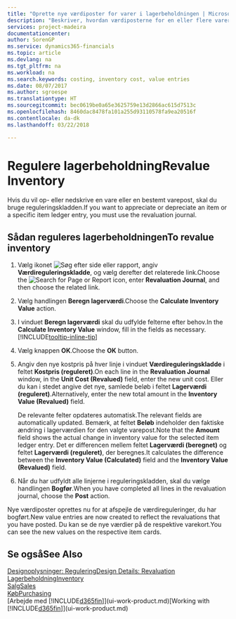 ```yaml
---
title: "Oprette nye værdiposter for varer i lagerbeholdningen | Microsoft Docs"
description: "Beskriver, hvordan værdiposterne for en eller flere varer på lageret kan op- eller nedskrives ved at bogføre deres aktuelle, beregnede værdi."
services: project-madeira
documentationcenter: 
author: SorenGP
ms.service: dynamics365-financials
ms.topic: article
ms.devlang: na
ms.tgt_pltfrm: na
ms.workload: na
ms.search.keywords: costing, inventory cost, value entries
ms.date: 08/07/2017
ms.author: sgroespe
ms.translationtype: HT
ms.sourcegitcommit: bec0619be0a65e3625759e13d2866ac615d7513c
ms.openlocfilehash: 8460dac8478fa101a255d93110578fa9ea20516f
ms.contentlocale: da-dk
ms.lasthandoff: 03/22/2018

---
```

# <a name="revalue-inventory"></a><span data-ttu-id="3955b-103">Regulere lagerbeholdning</span><span class="sxs-lookup"><span data-stu-id="3955b-103">Revalue Inventory</span></span>
<span data-ttu-id="3955b-104">Hvis du vil op- eller nedskrive en vare eller en bestemt varepost, skal du bruge reguleringskladden.</span><span class="sxs-lookup"><span data-stu-id="3955b-104">If you want to appreciate or depreciate an item or a specific item ledger entry, you must use the revaluation journal.</span></span>

## <a name="to-revalue-inventory"></a><span data-ttu-id="3955b-105">Sådan reguleres lagerbeholdningen</span><span class="sxs-lookup"><span data-stu-id="3955b-105">To revalue inventory</span></span>
1. <span data-ttu-id="3955b-106">Vælg ikonet ![Søg efter side eller rapport](media/ui-search/search_small.png "Ikonet Søg efter side eller rapport"), angiv **Værdireguleringskladde**, og vælg derefter det relaterede link.</span><span class="sxs-lookup"><span data-stu-id="3955b-106">Choose the ![Search for Page or Report](media/ui-search/search_small.png "Search for Page or Report icon") icon, enter **Revaluation Journal**, and then choose the related link.</span></span>
2. <span data-ttu-id="3955b-107">Vælg handlingen **Beregn lagerværdi**.</span><span class="sxs-lookup"><span data-stu-id="3955b-107">Choose the **Calculate Inventory Value** action.</span></span>
3. <span data-ttu-id="3955b-108">I vinduet **Beregn lagerværdi** skal du udfylde felterne efter behov.</span><span class="sxs-lookup"><span data-stu-id="3955b-108">In the **Calculate Inventory Value** window, fill in the fields as necessary.</span></span> [!INCLUDE[tooltip-inline-tip](includes/tooltip-inline-tip_md.md)]
4. <span data-ttu-id="3955b-109">Vælg knappen **OK**.</span><span class="sxs-lookup"><span data-stu-id="3955b-109">Choose the **OK** button.</span></span>
5. <span data-ttu-id="3955b-110">Angiv den nye kostpris på hver linje i vinduet **Værdireguleringskladde** i feltet **Kostpris (reguleret)**.</span><span class="sxs-lookup"><span data-stu-id="3955b-110">On each line in the **Revaluation Journal** window, in the **Unit Cost (Revalued)** field, enter the new unit cost.</span></span> <span data-ttu-id="3955b-111">Eller du kan i stedet angive det nye, samlede beløb i feltet **Lagerværdi (reguleret)**.</span><span class="sxs-lookup"><span data-stu-id="3955b-111">Alternatively, enter the new total amount in the **Inventory Value (Revalued)** field.</span></span>

    <span data-ttu-id="3955b-112">De relevante felter opdateres automatisk.</span><span class="sxs-lookup"><span data-stu-id="3955b-112">The relevant fields are automatically updated.</span></span> <span data-ttu-id="3955b-113">Bemærk, at feltet **Beløb** indeholder den faktiske ændring i lagerværdien for den valgte varepost.</span><span class="sxs-lookup"><span data-stu-id="3955b-113">Note that the **Amount** field shows the actual change in inventory value for the selected item ledger entry.</span></span> <span data-ttu-id="3955b-114">Det er differencen mellem feltet **Lagerværdi (beregnet)** og feltet **Lagerværdi (reguleret)**, der beregnes.</span><span class="sxs-lookup"><span data-stu-id="3955b-114">It calculates the difference between the **Inventory Value (Calculated)** field and the **Inventory Value (Revalued)** field.</span></span>
6. <span data-ttu-id="3955b-115">Når du har udfyldt alle linjerne i reguleringskladden, skal du vælge handlingen **Bogfør**.</span><span class="sxs-lookup"><span data-stu-id="3955b-115">When you have completed all lines in the revaluation journal, choose the **Post** action.</span></span>

<span data-ttu-id="3955b-116">Nye værdiposter oprettes nu for at afspejle de værdireguleringer, du har bogført.</span><span class="sxs-lookup"><span data-stu-id="3955b-116">New value entries are now created to reflect the revaluations that you have posted.</span></span> <span data-ttu-id="3955b-117">Du kan se de nye værdier på de respektive varekort.</span><span class="sxs-lookup"><span data-stu-id="3955b-117">You can see the new values on the respective item cards.</span></span>

## <a name="see-also"></a><span data-ttu-id="3955b-118">Se også</span><span class="sxs-lookup"><span data-stu-id="3955b-118">See Also</span></span>
[<span data-ttu-id="3955b-119">Designoplysninger: Regulering</span><span class="sxs-lookup"><span data-stu-id="3955b-119">Design Details: Revaluation</span></span>](design-details-revaluation.md)  
[<span data-ttu-id="3955b-120">Lagerbeholdning</span><span class="sxs-lookup"><span data-stu-id="3955b-120">Inventory</span></span>](inventory-manage-inventory.md)  
[<span data-ttu-id="3955b-121">Salg</span><span class="sxs-lookup"><span data-stu-id="3955b-121">Sales</span></span>](sales-manage-sales.md)  
[<span data-ttu-id="3955b-122">Køb</span><span class="sxs-lookup"><span data-stu-id="3955b-122">Purchasing</span></span>](purchasing-manage-purchasing.md)  
<span data-ttu-id="3955b-123">[Arbejde med [!INCLUDE[d365fin](includes/d365fin_md.md)]](ui-work-product.md)</span><span class="sxs-lookup"><span data-stu-id="3955b-123">[Working with [!INCLUDE[d365fin](includes/d365fin_md.md)]](ui-work-product.md)</span></span>

